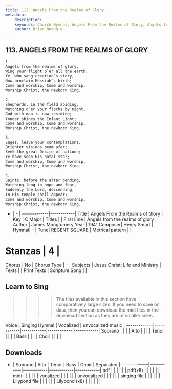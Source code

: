 ```yaml
---
title: 113. Angels From the Realms of Glory
metadata:
    description: 
    keywords: Church Hymnal, Angels From the Realms of Glory, Angels from the realms of glory, 
    author: Brian Onang'o
---
```



## 113. ANGELS FROM THE REALMS OF GLORY

```txt
1.
Angels from the realms of glory,
Wing your flight o`er all the earth;
Ye, who sang creation`s story,
Now proclaim Messiah`s birth;
Come and worship, Come and worship,
Worship Christ, the newborn King.

2.
Shepherds, in the field abiding,
Watching o`er your flocks by night,
God with man is now residing;
Yonder shines the Infant Light;
Come and worship, Come and worship,
Worship Christ, the newborn King.

3.
Sages, leave your contemplations,
Brighter visions beam afar;
Seek the great Desire of nations;
Ye have seen His natal star;
Come and worship, Come and worship,
Worship Christ, the newborn King.

4.
Saints, before the altar bending,
Watching long in hope and fear,
Suddenly the Lord, descending,
In His temple shall appear;
Come and worship, Come and worship,
Worship Christ, the newborn King.

```

- |   -  |
-------------|------------|
Title | Angels From the Realms of Glory |
Key | C Major |
Titles |  |
First Line | Angels from the realms of glory |
Author | James Mongtomery
Year | 1941
Composer| Henry Smart |
Hymnal|  - |
Tune| REGENT SQUARE |
Metrical pattern | |
# Stanzas | 4 |
Chorus | No |
Chorus Type | - |
Subjects | Jesus Christ: Life and Ministry |
Texts |  |
Print Texts | 
Scripture Song |  |
  
## Learn to Sing

>>>> The files available in this section have comparatively large sizes. If you need to save on data, then you can download the midi files in the download section as they are of smaller sizes.

Voice |  Singing Hymnal | Vocalized | unvocalized music |
-------------|------------|------------|------------|------------|
Soprano | | | |
Alto | | | |
Tenor | | | |
Bass | | | |
Choir | | | |

## Downloads

- |  Soprano | Alto | Tenor | Bass | Choir | Separated |
-------------|------------|------------|------------|------------|
pdf | | | | | |
pdf(x8) | | | | | |
midi | | | | | |
vocalized | | | | | |
unvocalized | | | | | |
singing file | | | | | |
Lilypond file | | | | | |
Lilypond (x8) | | | | | |
  